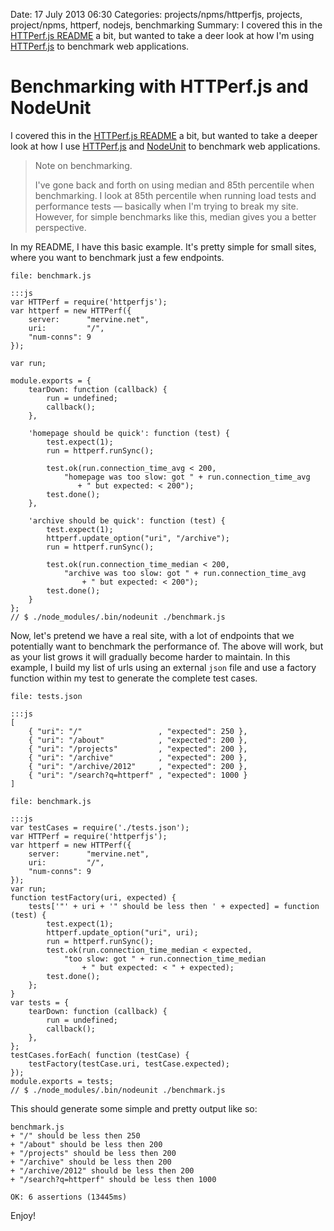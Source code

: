 Date: 17 July 2013 06:30
Categories: projects/npms/httperfjs, projects, project/npms, httperf, nodejs, benchmarking
Summary: I covered this in the [HTTPerf.js README](/projects/npms/httperfjs) a bit, but wanted to take a deer look at how I'm using [HTTPerf.js](/projects/npms/httperfjs) to benchmark web applications.

# Benchmarking with HTTPerf.js and NodeUnit

I covered this in the [HTTPerf.js README](/projects/npms/httperfjs) a bit, but wanted to take a deeper look at how I use [HTTPerf.js](/projects/npms/httperfjs) and [NodeUnit](https://github.com/caolan/nodeunit) to benchmark web applications.

> Note on benchmarking.
>
> I've gone back and forth on using median and 85th percentile when benchmarking. I look at 85th percentile when running load tests and performance tests &mdash; basically when I'm trying to break my site. However, for simple benchmarks like this, median gives you a better perspective.

In my README, I have this basic example. It's pretty simple for small sites, where you want to benchmark just a few endpoints.

`file: benchmark.js`

    :::js
    var HTTPerf = require('httperfjs');
    var httperf = new HTTPerf({
        server:      "mervine.net",
        uri:         "/",
        "num-conns": 9
    });

    var run;

    module.exports = {
        tearDown: function (callback) {
            run = undefined;
            callback();
        },

        'homepage should be quick': function (test) {
            test.expect(1);
            run = httperf.runSync();

            test.ok(run.connection_time_avg < 200,
                "homepage was too slow: got " + run.connection_time_avg
                   + " but expected: < 200");
            test.done();
        },

        'archive should be quick': function (test) {
            test.expect(1);
            httperf.update_option("uri", "/archive");
            run = httperf.runSync();

            test.ok(run.connection_time_median < 200,
                "archive was too slow: got " + run.connection_time_avg
                    + " but expected: < 200");
            test.done();
        }
    };
    // $ ./node_modules/.bin/nodeunit ./benchmark.js

Now, let's pretend we have a real site, with a lot of endpoints that we potentially want to benchmark the performance of. The above will work, but as your list grows it will gradually become harder to maintain. In this example, I build my list of urls using an external `json` file and use a factory function within my test to generate the complete test cases.

`file: tests.json`

    :::js
    [
        { "uri": "/"                 , "expected": 250 },
        { "uri": "/about"            , "expected": 200 },
        { "uri": "/projects"         , "expected": 200 },
        { "uri": "/archive"          , "expected": 200 },
        { "uri": "/archive/2012"     , "expected": 200 },
        { "uri": "/search?q=httperf" , "expected": 1000 }
    ]

`file: benchmark.js`

    :::js
    var testCases = require('./tests.json');
    var HTTPerf = require('httperfjs');
    var httperf = new HTTPerf({
        server:      "mervine.net",
        uri:         "/",
        "num-conns": 9
    });
    var run;
    function testFactory(uri, expected) {
        tests['"' + uri + '" should be less then ' + expected] = function (test) {
            test.expect(1);
            httperf.update_option("uri", uri);
            run = httperf.runSync();
            test.ok(run.connection_time_median < expected,
                "too slow: got " + run.connection_time_median
                    + " but expected: < " + expected);
            test.done();
        };
    }
    var tests = {
        tearDown: function (callback) {
            run = undefined;
            callback();
        },
    };
    testCases.forEach( function (testCase) {
        testFactory(testCase.uri, testCase.expected);
    });
    module.exports = tests;
    // $ ./node_modules/.bin/nodeunit ./benchmark.js


This should generate some simple and pretty output like so:

    benchmark.js
    + "/" should be less then 250
    + "/about" should be less then 200
    + "/projects" should be less then 200
    + "/archive" should be less then 200
    + "/archive/2012" should be less then 200
    + "/search?q=httperf" should be less then 1000

    OK: 6 assertions (13445ms)

Enjoy!
